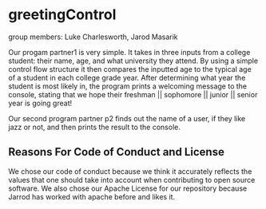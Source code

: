 # greetingControl
group members: Luke Charlesworth, Jarod Masarik 

Our progam partner1 is very simple. It takes in three inputs from a college student: their name, age, and what university they attend. 
By using a simple control flow structure it then compares the inputted age to the typical age of a student in each college grade year. 
After determining what year the student is most likely in, the program prints a welcoming message to the console, stating that we hope their freshman || sophomore || junior || senior year is going great! 


Our second program partner p2 finds out the name of a user, if they like jazz or not, and then prints the result to the console.

## Reasons For Code of Conduct and License
We chose our code of conduct because we think it accurately reflects the values that one should take into account when contributing to open source software. 
We also chose our Apache License for our repository because Jarrod has worked with apache before and likes it.